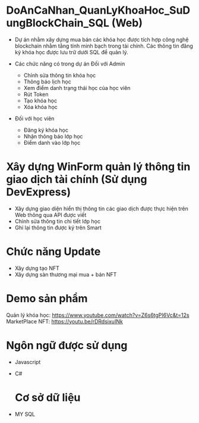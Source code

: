 # DoAnCaNhan_QuanLyKhoaHoc_SuDungBlockChain_SQL (Web)
- Dự án nhằm xây dựng mua bán các khóa học được tích hợp công nghệ blockchain nhằm tằng tính minh bạch trong tài chính. 
Các thông tin đăng ký khóa học được lưu trữ dưới SQL để quản lý.


- Các chức năng có trong dự án 
  Đối với Admin
  + Chỉnh sửa thông tin khóa học
  + Thông báo lịch học
  + Xem điểm danh trạng thái học của học viên
  + Rút Token
  + Tạo khóa học
  + Xóa khóa học

- Đối với học viên
  + Đăng ký khóa học
  + Nhận thông báo lớp học
  + Điểm danh vào lớp học
    
# Xây dựng WinForm quản lý thông tin giao dịch tài chính (Sử dụng DevExpress)
  + Xây dựng giao diện hiển thị thông tin các giao dịch được thực hiện trên Web thông qua API được viết
  + Chỉnh sửa thông tin chi tiết lớp học
  + Ghi lại thông tin được ký trên Smart
    
  # Chức năng Update
  + Xây dựng tạo NFT
  + Xây dựng sàn thương mại mua + bán NFT
    
# Demo sản phẩm
Quản lý khóa học: https://www.youtube.com/watch?v=Z6s6tgPI6Vc&t=12s
MarketPlace NFT: https://youtu.be/rDRdsixuINk

  # Ngôn ngữ được sử dụng
- Javascript
- C#

  # Cơ sở dữ liệu
- MY SQL
